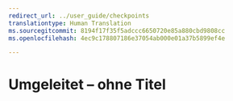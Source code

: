 ```yaml
---
redirect_url: ../user_guide/checkpoints
translationtype: Human Translation
ms.sourcegitcommit: 8194f17f35f5adccc6650720e85a880cbd9808cc
ms.openlocfilehash: 4ec9c178807186e37054ab000e01a37b5899ef4e

---
```


# Umgeleitet – ohne Titel


<!--HONumber=Jun16_HO4-->


